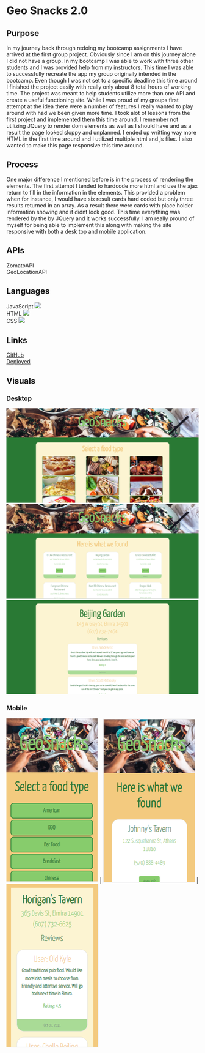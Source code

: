 # Geo Snacks 2.0

## Purpose
In my journey back through redoing my bootcamp assignments I have arrived at the first group project. Obviously since I am on this journey alone I did not have a group. In my bootcamp I was able to work with three other students and I was provided help from my instructors. This time I was able to successfully recreate the app my group originally intended in the bootcamp. Even though I was not set to a specific deadline this time around I finished the project easily with really only about 8 total hours of working time. The project was meant to help students utilize more than one API and create a useful functioning site. While I was proud of my groups first attempt at the idea there were a number of features I really wanted to play around with had we been given more time. I took alot of lessons from the first project and implemented them this time around. I remember not utilizing JQuery to render dom elements as well as I should have and as a result the page looked sloppy and unplanned. I ended up writting way more HTML in the first time around and I utilized multiple html and js files. I also wanted to make this page responsive this time around. 

## Process
One major difference I mentioned before is in the process of rendering the elements. The first attempt I tended to hardcode more html and use the ajax return to fill in the information in the elements. This provided a problem when for instance, I would have six result cards hard coded but only three results returned in an array. As a result there were cards with place holder information showing and it didnt look good. This time everything was rendered by the by JQuery and it works successfully. I am really pround of myself for being able to implement this along with making the site responsive with both a desk top and mobile application.

## APIs 
ZomatoAPI
<br>
GeoLocationAPI

## Languages 
JavaScript <img src="https://progress-bar.dev/60">
<br>
HTML <img src="https://progress-bar.dev/10">
<br>
CSS <img src="https://progress-bar.dev/30">

## Links
[GitHub](https://github.com/sharkattack182/geo-snacks-redeux)
<br>
[Deployed](https://sharkattack182.github.io/geo-snacks-redeux/)

## Visuals
### Desktop
<img src="/imgs/main-lg.PNG">
<br>
<img src="/imgs/choices-lg.PNG">
<br>
<img src="/imgs/review-lg.PNG">

### Mobile
![](/imgs/main-sm.PNG)  |  ![](/imgs/choices-sm.PNG) |  ![](/imgs/review-sm.PNG)


